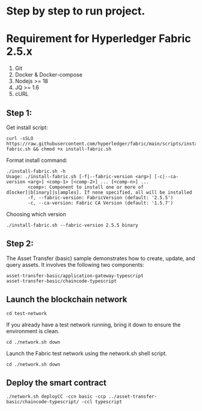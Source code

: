 Step by step to run project.
===============
# Requirement for Hyperledger Fabric 2.5.x
1. Git
2. Docker & Docker-compose
3. Nodejs >= 18
4. JQ >= 1.6
5. cURL

## Step 1:
Get install script:

```shell
curl -sSLO https://raw.githubusercontent.com/hyperledger/fabric/main/scripts/install-fabric.sh && chmod +x install-fabric.sh
```
Format install command:
```text
./install-fabric.sh -h
Usage: ./install-fabric.sh [-f|--fabric-version <arg>] [-c|--ca-version <arg>] <comp-1> [<comp-2>] ... [<comp-n>] ...
        <comp>: Component to install one or more of  d[ocker]|b[inary]|s[amples]. If none specified, all will be installed
        -f, --fabric-version: FabricVersion (default: '2.5.5')
        -c, --ca-version: Fabric CA Version (default: '1.5.7')
```
Choosing which version
```shell
./install-fabric.sh --fabric-version 2.5.5 binary
```
## Step 2:
The Asset Transfer (basic) sample demonstrates how to create, update, and query assets. It involves the following two components:
```text
asset-transfer-basic/application-gateway-typescript
asset-transfer-basic/chaincode-typescript
```
Launch the blockchain network
---------------

```shell
cd test-network
```
If you already have a test network running, bring it down to ensure the environment is clean.
```shell
cd ./network.sh down
```
Launch the Fabric test network using the network.sh shell script.
```shell
cd ./network.sh down
```
Deploy the smart contract
-------------------------

```shell
./network.sh deployCC -ccn basic -ccp ../asset-transfer-basic/chaincode-typescript/ -ccl typescript
```